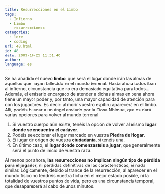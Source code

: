 ```yaml
---
title: Resurrecciones en el Limbo
tags:
  - Infierno
  - Limbo
  - resurrecciones
categories:
  - lore
  - coding
url: 48.html
id: 48
date: 2009-10-25 11:31:40
author:
language: es
---
```


Se ha añadido el nuevo **limbo**, que será el lugar donde irán las almas de aquellos que hayan fallecido en el mundo terrenal. Hasta ahora todos iban al infierno, circunstancia que no era demasiado equitativa para todos... Además, el emisario encargado de atender a dichas almas en pena ahora tiene un mayor poder y, por tanto, una mayor capacidad de atención para con los jugadores. Es decir: al morir vuestro espítiru aparecerá en el limbo. Allí, podéis buscar a un ángel enviado por la Diosa Nhimue, que os dará varias opciones para volver al mundo terrenal:

1.  Si vuestro cuerpo aún existe, tenéis la opción de volver al mismo **lugar donde se encuentra el cadáver**.
2.  Podéis seleccionar el lugar marcado en vuestra **Piedra de Hogar**.
3.  El lugar de origen de vuestra **ciudadanía**, si tenéis una.
4.  En último caso, el **lugar donde comenzasteis a jugar**, que generalmente será el punto de inicio de vuestra raza.

Al menos por ahora, **las resurrecciones no implican ningún tipo de pérdida para el jugador**, ni pérdidas definitivas de las características, ni nada similar. Lógicamente, debido al trance de la resurrección, al aparecer en el mundo físico no tendréis vuestra ficha en el mejor estado posible, ni la totalidad de vuestros puntos de vida, pero es una circunstancia temporal, que desaparecerá al cabo de unos minutos.